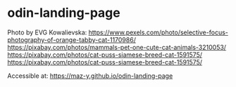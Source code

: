 # odin-landing-page

Photo by EVG Kowalievska: https://www.pexels.com/photo/selective-focus-photography-of-orange-tabby-cat-1170986/
https://pixabay.com/photos/mammals-pet-one-cute-cat-animals-3210053/
https://pixabay.com/photos/cat-puss-siamese-breed-cat-1591575/
https://pixabay.com/photos/cat-puss-siamese-breed-cat-1591575/

Accessible at: https://maz-y.github.io/odin-landing-page